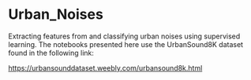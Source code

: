 # Urban_Noises
Extracting features from and classifying urban noises using supervised learning.
The notebooks presented here use the UrbanSound8K dataset found in the following link:

https://urbansounddataset.weebly.com/urbansound8k.html




